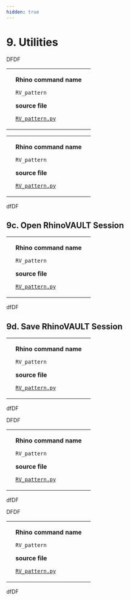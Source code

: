 ```yaml
---
hidden: true
---
```


# 9. Utilities

DFDF

|   |                                                                                                                                                                                              |   |
| - | -------------------------------------------------------------------------------------------------------------------------------------------------------------------------------------------- | - |
|   | <p><strong>Rhino command name</strong></p><p><code>RV_pattern</code></p><p></p><p><strong>source file</strong></p><p><a href="../../plugin/RV_pattern.py"><code>RV_pattern.py</code></a></p> |   |





|   |                                                                                                                                                                                              |   |
| - | -------------------------------------------------------------------------------------------------------------------------------------------------------------------------------------------- | - |
|   | <p><strong>Rhino command name</strong></p><p><code>RV_pattern</code></p><p></p><p><strong>source file</strong></p><p><a href="../../plugin/RV_pattern.py"><code>RV_pattern.py</code></a></p> |   |

dfDF

##

## 9c. Open RhinoVAULT Session

|   |                                                                                                                                                                                              |   |
| - | -------------------------------------------------------------------------------------------------------------------------------------------------------------------------------------------- | - |
|   | <p><strong>Rhino command name</strong></p><p><code>RV_pattern</code></p><p></p><p><strong>source file</strong></p><p><a href="../../plugin/RV_pattern.py"><code>RV_pattern.py</code></a></p> |   |

dfDF



## 9d. Save RhinoVAULT Session

|   |                                                                                                                                                                                              |   |
| - | -------------------------------------------------------------------------------------------------------------------------------------------------------------------------------------------- | - |
|   | <p><strong>Rhino command name</strong></p><p><code>RV_pattern</code></p><p></p><p><strong>source file</strong></p><p><a href="../../plugin/RV_pattern.py"><code>RV_pattern.py</code></a></p> |   |

dfDF







DFDF

|   |                                                                                                                                                                                              |   |
| - | -------------------------------------------------------------------------------------------------------------------------------------------------------------------------------------------- | - |
|   | <p><strong>Rhino command name</strong></p><p><code>RV_pattern</code></p><p></p><p><strong>source file</strong></p><p><a href="../../plugin/RV_pattern.py"><code>RV_pattern.py</code></a></p> |   |

dfDF



DFDF

|   |                                                                                                                                                                                              |   |
| - | -------------------------------------------------------------------------------------------------------------------------------------------------------------------------------------------- | - |
|   | <p><strong>Rhino command name</strong></p><p><code>RV_pattern</code></p><p></p><p><strong>source file</strong></p><p><a href="../../plugin/RV_pattern.py"><code>RV_pattern.py</code></a></p> |   |

dfDF
